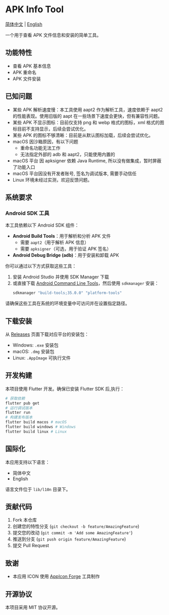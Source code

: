 # APK Info Tool

[简体中文](README.md) | [English](README_en.md)

一个用于查看 APK 文件信息和安装的简单工具。

## 功能特性

- 查看 APK 基本信息
- APK 重命名
- APK 文件安装

## 已知问题
- 某些 APK 解析速度慢：本工具使用 aapt2 作为解析工具，速度依赖于 aapt2 的性能表现。使用旧版的 aapt 在一些场景下速度会更快，但有兼容性问题。
- 某些 APK 不显示图标：目前仅支持 png 和 webp 格式的图标，xml 格式的图标目前不支持显示，后续会尝试优化。
- 某些 APK 的图标不够清晰：目前是从默认图标加载，后续会尝试优化。
- macOS 因沙箱原因，有以下问题
  - 重命名功能无法工作
  - 无法指定外部的 adb 和 aapt2，只能使用内置的
- macOS 平台 因 apksigner 依赖 Java Runtime, 所以没有做集成，暂时屏蔽了功能入口
- macOS 平台因没有开发者账号, 签名为调试版本, 需要手动信任
- Linux 环境未经过实测，欢迎反馈问题。

## 系统要求

### Android SDK 工具

本工具依赖以下 Android SDK 组件：

- **Android Build Tools**：用于解析和分析 APK 文件
  - 需要 `aapt2`（用于解析 APK 信息）
  - 需要 `apksigner`（可选，用于验证 APK 签名）
- **Android Debug Bridge (adb)**：用于安装和卸载 APK

你可以通过以下方式获取这些工具：

1. 安装 Android Studio 并使用 SDK Manager 下载
2. 或直接下载 [Android Command Line Tools](https://developer.android.com/studio#command-tools)，然后使用 `sdkmanager` 安装：
   ```bash
   sdkmanager "build-tools;35.0.0" "platform-tools"
   ```

请确保这些工具在系统的环境变量中可访问并在设置指定路径。

## 下载安装

从 [Releases](https://github.com/huanfeng/ApkInfoTool/releases) 页面下载对应平台的安装包：

- Windows: `.exe` 安装包
- macOS: `.dmg` 安装包
- Linux: `.AppImage` 可执行文件

## 开发构建

本项目使用 Flutter 开发。确保已安装 Flutter SDK 后,执行：

```bash
# 获取依赖
flutter pub get
# 运行调试版本
flutter run
# 构建发布版本
flutter build macos # macOS
flutter build windows # Windows
flutter build linux # Linux
```

## 国际化

本应用支持以下语言：

- 简体中文
- English

语言文件位于 `lib/l10n` 目录下。

## 贡献代码

1. Fork 本仓库
2. 创建您的特性分支 (`git checkout -b feature/AmazingFeature`)
3. 提交您的改动 (`git commit -m 'Add some AmazingFeature'`)
4. 推送到分支 (`git push origin feature/AmazingFeature`)
5. 提交 Pull Request

## 致谢
- 本应用 ICON 使用 [AppIcon Forge](https://github.com/zhangyu1818/appicon-forge) 工具制作

## 开源协议

本项目采用 MIT 协议开源。
